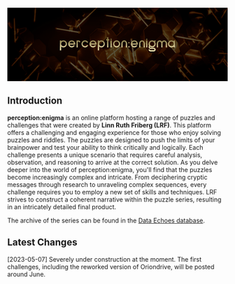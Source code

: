 ![Logo](perception-enigma.png)

## Introduction

**perception:enigma** is an online platform hosting a range of puzzles and challenges that were created by **Linn Ruth Friberg (LRF)**. This platform offers a challenging and engaging experience for those who enjoy solving puzzles and riddles. The puzzles are designed to push the limits of your brainpower and test your ability to think critically and logically. Each challenge presents a unique scenario that requires careful analysis, observation, and reasoning to arrive at the correct solution. As you delve deeper into the world of perception:enigma, you'll find that the puzzles become increasingly complex and intricate. From deciphering cryptic messages through research to unraveling complex sequences, every challenge requires you to employ a new set of skills and techniques. LRF strives to construct a coherent narrative within the puzzle series, resulting in an intricately detailed final product.

The archive of the series can be found in the [Data Echoes database](https://github.com/linfri/DataEchoes/blob/main/DataEchoes.html).

## Latest Changes

[2023-05-07] Severely under construction at the moment. The first challenges, including the reworked version of Oriondrive, will be posted around June.
